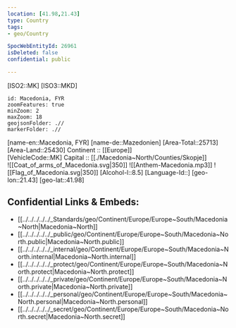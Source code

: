 ```yaml
---
location: [41.98,21.43] 
type: Country
tags:
- geo/Country

SpocWebEntityId: 26961
isDeleted: false
confidential: public

---
```

[ISO2::MK] 
[ISO3::MKD] 

```leaflet
id: Macedonia, FYR
zoomFeatures: true 
minZoom: 2 
maxZoom: 18
geojsonFolder: .//
markerFolder: .//
```

[name-en::Macedonia, FYR] 
[name-de::Mazedonien] 
[Area-Total::25713] 
[Area-Land::25430] 
Continent :: [[Europe]]  
[VehicleCode::MK] 
Capital :: [[./Macedonia~North/Counties/Skopje]]  
![[Coat_of_arms_of_Macedonia.svg|350]] 
![[Anthem-Macedonia.mp3]] 
![[Flag_of_Macedonia.svg|350]] 
[Alcohol-l::8.5] 
[Language-Id::] 
[geo-lon::21.43] 
[geo-lat::41.98] 



## Confidential Links & Embeds: 
- [[../../../../../_Standards/geo/Continent/Europe/Europe~South/Macedonia~North|Macedonia~North]] 
- [[../../../../../_public/geo/Continent/Europe/Europe~South/Macedonia~North.public|Macedonia~North.public]] 
- [[../../../../../_internal/geo/Continent/Europe/Europe~South/Macedonia~North.internal|Macedonia~North.internal]] 
- [[../../../../../_protect/geo/Continent/Europe/Europe~South/Macedonia~North.protect|Macedonia~North.protect]] 
- [[../../../../../_private/geo/Continent/Europe/Europe~South/Macedonia~North.private|Macedonia~North.private]] 
- [[../../../../../_personal/geo/Continent/Europe/Europe~South/Macedonia~North.personal|Macedonia~North.personal]] 
- [[../../../../../_secret/geo/Continent/Europe/Europe~South/Macedonia~North.secret|Macedonia~North.secret]] 
